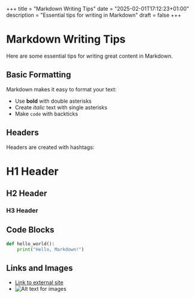 +++
title = "Markdown Writing Tips"
date = "2025-02-01T17:12:23+01:00"
description = "Essential tips for writing in Markdown"
draft = false
+++

# Markdown Writing Tips

Here are some essential tips for writing great content in Markdown.

## Basic Formatting

Markdown makes it easy to format your text:
- Use **bold** with double asterisks
- Create *italic* text with single asterisks
- Make `code` with backticks

## Headers

Headers are created with hashtags:
# H1 Header
## H2 Header
### H3 Header

## Code Blocks

```python
def hello_world():
    print("Hello, Markdown!")
```

## Links and Images

- [Link to external site](https://example.com)
- ![Alt text for images](image.jpg)
